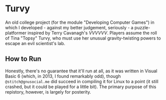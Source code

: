 # Turvy
An old college project (for the module "Developing Computer Games") in which I developed - against my better judgement, seriously - a puzzle-platformer inspired by Terry Cavanagh's *VVVVVV*. Players assume the roll of Tina "Topsy" Turvy, who must use her unusual gravity-twisting powers to escape an evil scientist's lab.

## How to Run
Honestly, there's no guarantee that it'll run at all, as it was written in Visual Basic 6 (which, in 2013, I found remarkably odd), though `@stitch@gnusocial.me` did succeed in compiling it for Linux to a point (it still crashed, but it could be played for a little bit). The primary purpose of this repistory, however, is largely for posterity.
